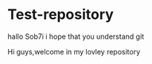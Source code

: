 # Test-repository

hallo Sob7i
i hope that you understand git 

Hi guys,welcome in my lovley repository

